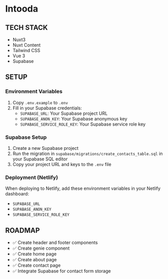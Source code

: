 # Intooda

## TECH STACK

- Nuxt3
- Nuxt Content
- Tailwind CSS
- Vue 3
- Supabase

## SETUP

### Environment Variables

1. Copy `.env.example` to `.env`
2. Fill in your Supabase credentials:
   - `SUPABASE_URL`: Your Supabase project URL
   - `SUPABASE_ANON_KEY`: Your Supabase anonymous key
   - `SUPABASE_SERVICE_ROLE_KEY`: Your Supabase service role key

### Supabase Setup

1. Create a new Supabase project
2. Run the migration in `supabase/migrations/create_contacts_table.sql` in your Supabase SQL editor
3. Copy your project URL and keys to the `.env` file

### Deployment (Netlify)

When deploying to Netlify, add these environment variables in your Netlify dashboard:
- `SUPABASE_URL`
- `SUPABASE_ANON_KEY`
- `SUPABASE_SERVICE_ROLE_KEY`

## ROADMAP

- ✅ Create header and footer components
- ✅ Create genie component
- ✅ Create home page
- ✅ Create about page
- ✅ Create contact page
- ✅ Integrate Supabase for contact form storage